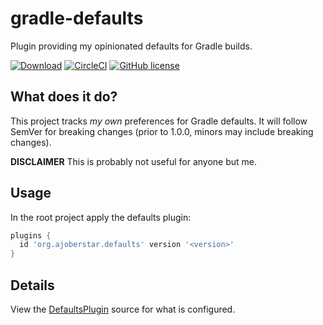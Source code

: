 # gradle-defaults

Plugin providing my opinionated defaults for Gradle builds.

[![Download](https://api.bintray.com/packages/ajoberstar/maven/gradle-defaults/images/download.svg)](https://bintray.com/ajoberstar/maven/gradle-defaults/_latestVersion)
[![CircleCI](https://circleci.com/gh/ajoberstar/gradle-defaults.svg?style=svg)](https://circleci.com/gh/ajoberstar/gradle-defaults)
[![GitHub license](https://img.shields.io/github/license/ajoberstar/gradle-defaults.svg?style=flat-square)](https://github.com/ajoberstar/gradle-defaults/blob/master/LICENSE)

## What does it do?

This project tracks _my own_ preferences for Gradle defaults. It will follow SemVer for breaking changes (prior to 1.0.0, minors may include breaking changes).

**DISCLAIMER** This is probably not useful for anyone but me.

## Usage

In the root project apply the defaults plugin:

```groovy
plugins {
  id 'org.ajoberstar.defaults' version '<version>'
}
```

## Details

View the [DefaultsPlugin](https://github.com/ajoberstar/gradle-defaults/blob/master/src/main/groovy/org/ajoberstar/gradle/defaults/DefaultsPlugin.groovy) source for what is configured.
